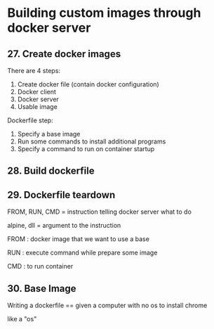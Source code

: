 # Building custom images through docker server

## 27. Create docker images

There are 4 steps:
1. Create docker file (contain docker configuration)
2. Docker client
3. Docker server
4. Usable image

Dockerfile step:
1. Specify a base image
2. Run some commands to install additional programs
3. Specify a command to run on container startup

## 28. Build dockerfile

## 29. Dockerfile teardown

FROM, RUN, CMD = instruction telling docker server what to do


alpine, dll = argument to the instruction

FROM : docker image that we want to use a base

RUN : execute command while prepare some image

CMD : to run container

## 30. Base Image

Writing a dockerfile == given a computer with no os to install chrome

like a "os"